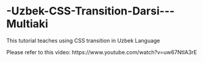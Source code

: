 # -Uzbek-CSS-Transition-Darsi---Multiaki
<p>This tutorial teaches using CSS transition in Uzbek Language</p>
<p>Please refer to this video: 
https://www.youtube.com/watch?v=uw67NtIA3rE</p>


